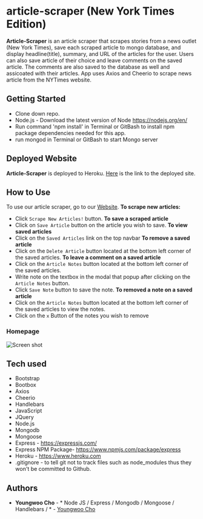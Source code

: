 # article-scraper (New York Times Edition)

**Article-Scraper** is an article scraper that scrapes stories from a news outlet (New York Times), save each scraped article to mongo database, and display headline(title), summary, and URL of the articles for the user. Users can also save article of their choice and leave comments on the saved article. The comments are also saved to the database as well and assicoated with their articles. App uses Axios and Cheerio to scrape news article from the NYTimes website.

## Getting Started

- Clone down repo.
- Node.js - Download the latest version of Node https://nodejs.org/en/
- Run command 'npm install' in Terminal or GitBash to install npm package dependencies needed for this app.
- run mongod in Terminal or GitBash to start Mongo server

## Deployed Website
**Article-Scraper** is deployed to Heroku. [Here](https://article-scraper-nytimes.herokuapp.com/) is the link to the deployed site.

## How to Use
To use our article scraper, go to our [Website](https://article-scraper-nytimes.herokuapp.com/).
**To scrape new articles:** 
  - Click `Scrape New Articles!` button.
**To save a scraped article**
  - Click on `Save Article` button on the article you wish to save.
**To view saved articles**
  - Click on the `Saved Articles` link on the top navbar
**To remove a saved article**
  - Click on the `Delete Article` button located at the bottom left corner of the saved articles.
**To leave a comment on a saved article**
  - Click on the `Article Notes` button located at the bottom left corner of the saved articles.
  - Write note on the textbox in the modal that popup after clicking on the `Article Notes` button.
  - Click `Save Note` button to save the note.
**To removed a note on a saved article**
  - Click on the `Article Notes` button located at the bottom left corner of the saved articles to view the notes.
  - Click on the `x` Button of the notes you wish to remove


### Homepage
![Screen shot](public//assets/img/article_scraper.png)


## Tech used
- Bootstrap
- Bootbox
- Axios
- Cheerio
- Handlebars
- JavaScript
- JQuery
- Node.js
- Mongodb
- Mongoose
- Express - https://expressjs.com/
- Express NPM Package- https://www.npmjs.com/package/express
- Heroku - https://www.heroku.com
- .gitignore - to tell git not to track files such as node_modules thus they won't be committed to Github.

## Authors

* **Youngwoo Cho** - * Node JS / Express / Mongodb / Mongoose /  Handlebars / * - [Youngwoo Cho](https://github.com/catnap89)
